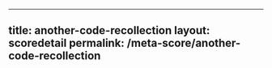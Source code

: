 ---
        
title: another-code-recollection
layout: scoredetail
permalink: /meta-score/another-code-recollection
---